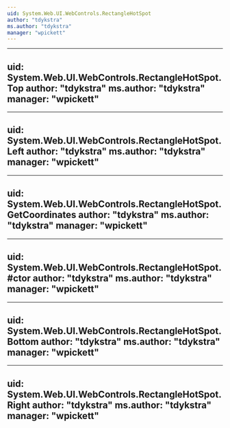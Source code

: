 ```yaml
---
uid: System.Web.UI.WebControls.RectangleHotSpot
author: "tdykstra"
ms.author: "tdykstra"
manager: "wpickett"
---
```


---
uid: System.Web.UI.WebControls.RectangleHotSpot.Top
author: "tdykstra"
ms.author: "tdykstra"
manager: "wpickett"
---

---
uid: System.Web.UI.WebControls.RectangleHotSpot.Left
author: "tdykstra"
ms.author: "tdykstra"
manager: "wpickett"
---

---
uid: System.Web.UI.WebControls.RectangleHotSpot.GetCoordinates
author: "tdykstra"
ms.author: "tdykstra"
manager: "wpickett"
---

---
uid: System.Web.UI.WebControls.RectangleHotSpot.#ctor
author: "tdykstra"
ms.author: "tdykstra"
manager: "wpickett"
---

---
uid: System.Web.UI.WebControls.RectangleHotSpot.Bottom
author: "tdykstra"
ms.author: "tdykstra"
manager: "wpickett"
---

---
uid: System.Web.UI.WebControls.RectangleHotSpot.Right
author: "tdykstra"
ms.author: "tdykstra"
manager: "wpickett"
---
